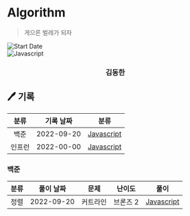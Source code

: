 <h1>Algorithm</h1>

> 게으른 벌레가 되자

![Start Date](https://img.shields.io/badge/Start%20Date-2021--09--21-ffdd59.svg)</br>
<img  alt="Javascript" src ="https://img.shields.io/badge/Javascript-F7DF1E.svg?&style=for-the-badge&logo=Javascript&logoColor=white"/>

<div align="center">
<h3> 김동한 </h3>

</div>

<h2>🖊 기록</h2>

|  분류  | 기록 날짜  |                                                                 분류                                                                  |
| :----: | :--------: | :-----------------------------------------------------------------------------------------------------------------------------------: |
|  백준  | 2022-09-20 |                             [Javascript](https://github.com/LESANF/Algorithm-Record/tree/master/Baekjoon)                             |
| 인프런 | 2022-00-00 | [Javascript](https://github.com/LESANF/Algorithm-Record/tree/master/Inflean/JS%EC%95%8C%EA%B3%A0%EB%A6%AC%EC%A6%98%EA%B0%95%EC%9D%98) |

<h3>백준</h3>

| 분류 | 풀이 날짜  |   문제   |  난이도  |                  풀이                  |
| :--: | :--------: | :------: | :------: | :------------------------------------: |
| 정렬 | 2022-09-20 | 커트라인 | 브론즈 2 | [Javascript](./BAEKJOON/sort/25305.js) |
